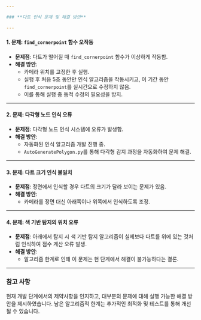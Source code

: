 ```yaml
---

### **다트 인식 문제 및 해결 방안**

---
```


#### **1. 문제: `find_cornerpoint` 함수 오작동**
- **문제점**: 다트가 떨어질 때 `find_cornerpoint` 함수가 이상하게 작동함.  
- **해결 방안**:  
  - 카메라 위치를 고정한 후 실행.  
  - 실행 후 처음 5초 동안만 인식 알고리즘을 작동시키고, 이 기간 동안 `find_cornerpoint`를 실시간으로 수정하지 않음.  
  - 이를 통해 실행 중 동적 수정의 필요성을 방지.

---

#### **2. 문제: 다각형 노드 인식 오류**
- **문제점**: 다각형 노드 인식 시스템에 오류가 발생함.  
- **해결 방안**:  
  - 자동화된 인식 알고리즘 개발 진행 중.  
  - `AutoGeneratePolygon.py`를 통해 다각형 감지 과정을 자동화하여 문제 해결.

---

#### **3. 문제: 다트 크기 인식 불일치**
- **문제점**: 정면에서 인식할 경우 다트의 크기가 달라 보이는 문제가 있음.  
- **해결 방안**:  
  - 카메라를 정면 대신 아래쪽이나 위쪽에서 인식하도록 조정.

---

#### **4. 문제: 색 기반 탐지의 위치 오류**
- **문제점**: 아래에서 탐지 시 색 기반 탐지 알고리즘이 실제보다 다트를 위에 있는 것처럼 인식하여 점수 계산 오류 발생.  
- **해결 방안**:  
  - 알고리즘 한계로 인해 이 문제는 현 단계에서 해결이 불가능하다는 결론.

---

### **참고 사항**
현재 개발 단계에서의 제약사항을 인지하고, 대부분의 문제에 대해 실행 가능한 해결 방안을 제시하였습니다. 남은 알고리즘적 한계는 추가적인 최적화 및 테스트를 통해 개선될 수 있습니다.
